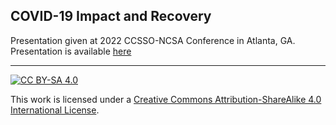 ## COVID-19 Impact and Recovery

Presentation given at 2022 CCSSO-NCSA Conference in Atlanta, GA. Presentation is available [here](https://dbetebenner.github.io/TILSA_2022_Covid_19_Impact_Recovery/Covid_Academic_Impact_and_Recovery.html#1)

---

[![CC BY-SA 4.0][cc-by-sa-image]][cc-by-sa]

This work is licensed under a
[Creative Commons Attribution-ShareAlike 4.0 International License][cc-by-sa].

[cc-by-sa]: http://creativecommons.org/licenses/by-sa/4.0/
[cc-by-sa-image]: https://licensebuttons.net/l/by-sa/4.0/88x31.png
[cc-by-sa-shield]: https://img.shields.io/badge/License-CC%20BY--SA%204.0-lightgrey.svg
